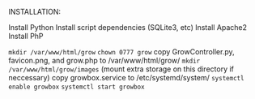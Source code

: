 INSTALLATION:

Install Python
Install script dependencies (SQLite3, etc)
Install Apache2
Install PhP

`mkdir /var/www/html/grow`
`chown 0777 grow`
copy GrowController.py, favicon.png, and grow.php to /var/www/html/grow/
`mkdir /var/www/html/grow/images`
(mount extra storage on this directory if neccessary)
copy growbox.service to /etc/systemd/system/
`systemctl enable growbox`
`systemctl start growbox`
